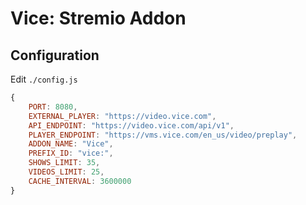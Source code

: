 # Vice: Stremio Addon

## Configuration

Edit `./config.js`

```js
{
    PORT: 8080,
    EXTERNAL_PLAYER: "https://video.vice.com",
    API_ENDPOINT: "https://video.vice.com/api/v1",
    PLAYER_ENDPOINT: "https://vms.vice.com/en_us/video/preplay",
    ADDON_NAME: "Vice",
    PREFIX_ID: "vice:",
    SHOWS_LIMIT: 35,
    VIDEOS_LIMIT: 25,
    CACHE_INTERVAL: 3600000
}
```
